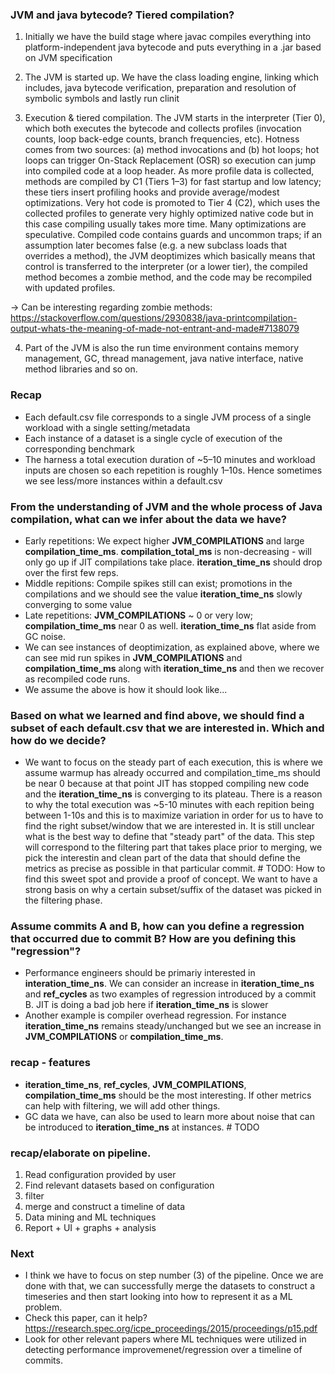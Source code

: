 ### JVM and java bytecode? Tiered compilation?

1) Initially we have the build stage where javac compiles everything into platform-independent java bytecode and puts everything in a .jar based on JVM specification

2) The JVM is started up. We have the class loading engine, linking which includes, java bytecode verification, preparation and resolution of symbolic symbols and lastly run clinit

3) Execution & tiered compilation. The JVM starts in the interpreter (Tier 0), which both executes the bytecode and collects profiles (invocation counts, loop back-edge counts, branch frequencies, etc). Hotness comes from two sources: (a) method invocations and (b) hot loops; hot loops can trigger On-Stack Replacement (OSR) so execution can jump into compiled code at a loop header. As more profile data is collected, methods are compiled by C1 (Tiers 1–3) for fast startup and low latency; these tiers insert profiling hooks and provide average/modest optimizations. Very hot code is promoted to Tier 4 (C2), which uses the collected profiles to generate very highly optimized native code but in this case compiling usually takes more time. Many optimizations are speculative. Compiled code contains guards and uncommon traps; if an assumption later becomes false (e.g. a new subclass loads that overrides a method), the JVM deoptimizes which basically means that control is transferred to the interpreter (or a lower tier), the compiled method becomes a zombie method, and the code may be recompiled with updated profiles.

-> Can be interesting regarding zombie methods: https://stackoverflow.com/questions/2930838/java-printcompilation-output-whats-the-meaning-of-made-not-entrant-and-made#7138079

4) Part of the JVM is also the run time environment contains memory management, GC, thread management, java native interface, native method libraries and so on.

### Recap

- Each default.csv file corresponds to a single JVM process of a single workload with a single setting/metadata
- Each instance of a dataset is a single cycle of execution of the corresponding benchmark
- The harness a total execution duration of ~5–10 minutes and workload inputs are chosen so each repetition is roughly 1–10s. Hence sometimes we see less/more instances within a default.csv

### From the understanding of JVM and the whole process of Java compilation, what can we infer about the data we have?

- Early repetitions: We expect higher **JVM_COMPILATIONS** and large **compilation_time_ms**. **compilation_total_ms** is non-decreasing - will only go up if JIT compilations take place. **iteration_time_ns** should drop over the first few reps.
- Middle repitions: Compile spikes still can exist; promotions in the compilations and we should see the value **iteration_time_ns** slowly converging to some value
- Late repetitions: **JVM_COMPILATIONS** ~ 0 or very low; **compilation_time_ms** near 0 as well. **iteration_time_ns** flat aside from GC noise.
- We can see instances of deoptimization, as explained above, where we can see mid run spikes in **JVM_COMPILATIONS** and **compilation_time_ms** along with **iteration_time_ns** and then we recover as recompiled code runs.
- We assume the above is how it should look like...

### Based on what we learned and find above, we should find a subset of each default.csv that we are interested in. Which and how do we decide?

- We want to focus on the steady part of each execution, this is where we assume warmup has already occurred and compilation_time_ms should be near 0 because at that point JIT has stopped compiling new code and the **iteration_time_ns** is converging to its plateau. There is a reason to why the total execution was ~5-10 minutes with each repition being between 1-10s and this is to maximize variation in order for us to have  to find the right subset/window that we are interested in. It is still unclear what is the best way to define that "steady part" of the data. This step will correspond to the filtering part that takes place prior to merging, we pick the interestin and clean part of the data that should define the metrics as precise as possible in that particular commit. # TODO: How to find this sweet spot and provide a proof of concept. We want to have a strong basis on why a certain subset/suffix of the dataset was picked in the filtering phase.

### Assume commits A and B, how can you define a regression that occurred due to commit B? How are you defining this "regression"?

- Performance engineers should be primariy interested in **interation_time_ns**. We can consider an increase in **iteration_time_ns** and **ref_cycles** as two examples of regression introduced by a commit B. JIT is doing a bad job here if **iteration_time_ns** is slower
- Another example is compiler overhead regression. For instance **iteration_time_ns** remains steady/unchanged but we see an increase in **JVM_COMPILATIONS** or **compilation_time_ms**.

### recap - features

- **iteration_time_ns**, **ref_cycles**, **JVM_COMPILATIONS**, **compilation_time_ms** should be the most interesting. If other metrics can help with filtering, we will add other things.
- GC data we have, can also be used to learn more about noise that can be introduced to **iteration_time_ns** at instances. # TODO

### recap/elaborate on pipeline.

1) Read configuration provided by user
2) Find relevant datasets based on configuration
3) filter
4) merge and construct a timeline of data
5) Data mining and ML techniques
6) Report + UI + graphs + analysis

### Next

- I think we have to focus on step number (3) of the pipeline. Once we are done with that, we can successfully merge the datasets to construct a timeseries and then start looking into how to represent it as a ML problem.
- Check this paper, can it help? https://research.spec.org/icpe_proceedings/2015/proceedings/p15.pdf
- Look for other relevant papers where ML techniques were utilized in detecting performance improvemenet/regression over a timeline of commits.
